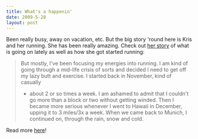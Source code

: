 ```yaml
---
title: What's a happenin'
date: 2009-5-28
layout: post
---
```


Been really busy, away on vacation, etc. But the big story 'round here
is Kris and her running. She has been really amazing. Check out [her story](http://www.bockstarkknits.net/2009/05/14/just-checking-in/) of
what is going on lately as well as how she got started running:
  
  

>   
> But mostly, I've been focusing my energies into running. I am kind of
> going through a mid-life crisis of sorts and decided I need to get off
> my lazy butt and exercise. I started back in November, kind of casually
> - about 2 or so times a week. I am ashamed to admit that I couldn't go
> more than a block or two without getting winded. Then I became more serious
> whenever I went to Hawaii in December, upping it to 3 miles/3x a week.
> When we came back to Munich, I continued on, through the rain, snow and
> cold.
>   
> 

  
  
Read more [here](http://www.bockstarkknits.net/2009/05/14/just-checking-in/)!

